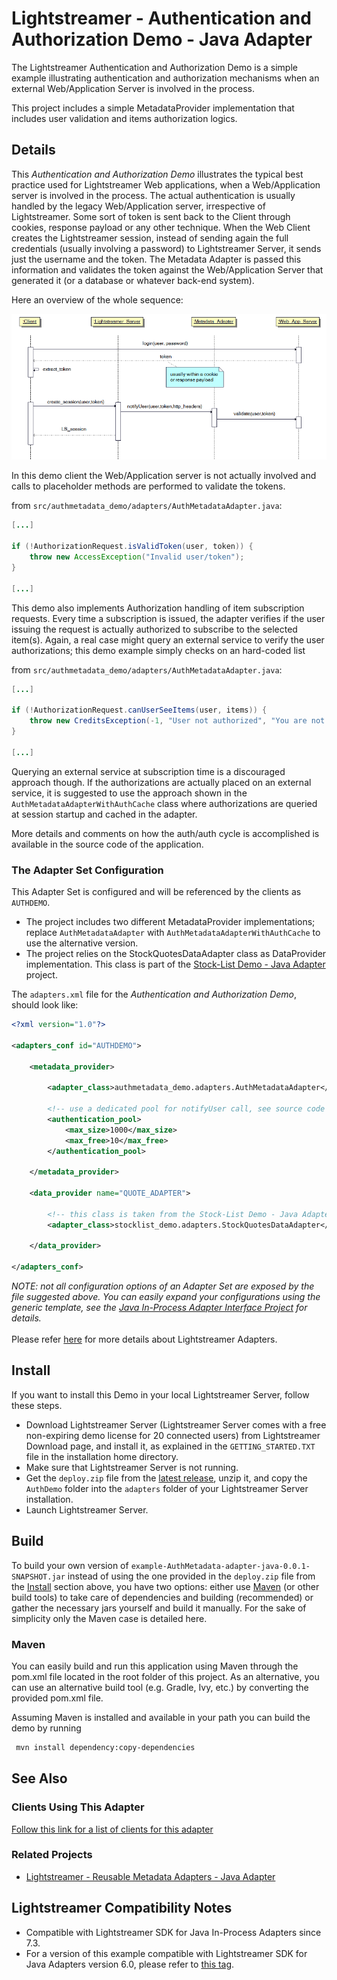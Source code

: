 # Lightstreamer - Authentication and Authorization Demo - Java Adapter

The Lightstreamer Authentication and Authorization Demo is a simple example illustrating authentication and authorization mechanisms when an external 
Web/Application Server is involved in the process.

This project includes a simple MetadataProvider implementation that includes user validation and items authorization logics.


## Details

This *Authentication and Authorization Demo* illustrates the typical best practice used for Lightstreamer Web applications, when a Web/Application server is involved in the process. 
The actual authentication is usually handled by the legacy Web/Application server, irrespective of Lightstreamer. 
Some sort of token is sent back to the Client through cookies, response payload or any other technique. 
When the Web Client creates the Lightstreamer session, instead of sending again the full credentials (usually involving a password) to 
Lightstreamer Server, it sends just the username and the token.
The Metadata Adapter is passed this information and validates the token against the Web/Application Server that 
generated it (or a database or whatever back-end system).

Here an overview of the whole sequence:

![sequence diagram](sequence_diagram.png)

In this demo client the Web/Application server is not actually involved and calls to placeholder methods are performed to validate the tokens.

from `src/authmetadata_demo/adapters/AuthMetadataAdapter.java`:
```java
[...]

if (!AuthorizationRequest.isValidToken(user, token)) {
    throw new AccessException("Invalid user/token");
}
  
[...]
```

This demo also implements Authorization handling of item subscription requests.
Every time a subscription is issued, the adapter verifies if the user issuing the request is actually authorized to subscribe to the selected item(s).
Again, a real case might query an external service to verify the user authorizations; this demo example simply checks on an hard-coded list

from `src/authmetadata_demo/adapters/AuthMetadataAdapter.java`:
```java
[...]

if (!AuthorizationRequest.canUserSeeItems(user, items)) {
    throw new CreditsException(-1, "User not authorized", "You are not authorized to see this item"); 
}

[...]
```

Querying an external service at subscription time is a discouraged approach though. If the authorizations are actually placed on an external service,
it is suggested to use the approach shown in the `AuthMetadataAdapterWithAuthCache` class where authorizations are queried at session startup and cached
in the adapter.

More details and comments on how the auth/auth cycle is accomplished is available in the source code of the application.


### The Adapter Set Configuration

This Adapter Set is configured and will be referenced by the clients as `AUTHDEMO`. 

* The project includes two different MetadataProvider implementations; replace `AuthMetadataAdapter` with `AuthMetadataAdapterWithAuthCache` to use
the alternative version.
* The project relies on the StockQuotesDataAdapter class as DataProvider implementation. This class is part of the 
[Stock-List Demo - Java Adapter](https://github.com/Lightstreamer/Lightstreamer-example-StockList-adapter-java) project.

The `adapters.xml` file for the *Authentication and Authorization Demo*, should look like:

```xml      
<?xml version="1.0"?>

<adapters_conf id="AUTHDEMO">

    <metadata_provider>
    
        <adapter_class>authmetadata_demo.adapters.AuthMetadataAdapter</adapter_class>

        <!-- use a dedicated pool for notifyUser call, see source code of AuthMetadataAdapter -->
        <authentication_pool>
            <max_size>1000</max_size>
            <max_free>10</max_free>
        </authentication_pool>
        
    </metadata_provider>

    <data_provider name="QUOTE_ADAPTER">
    
        <!-- this class is taken from the Stock-List Demo - Java Adapter project-->
        <adapter_class>stocklist_demo.adapters.StockQuotesDataAdapter</adapter_class>
        
    </data_provider>

</adapters_conf>
```

<i>NOTE: not all configuration options of an Adapter Set are exposed by the file suggested above. 
You can easily expand your configurations using the generic template, see the [Java In-Process Adapter Interface Project](https://github.com/Lightstreamer/Lightstreamer-lib-adapter-java-inprocess#configuration) for details.</i><br>
<br>
Please refer [here](https://lightstreamer.com/docs/ls-server/latest/General%20Concepts.pdf) for more details about Lightstreamer Adapters.

## Install 

If you want to install this Demo in your local Lightstreamer Server, follow these steps.

* Download Lightstreamer Server (Lightstreamer Server comes with a free non-expiring demo license for 20 connected users) from Lightstreamer Download page, 
and install it, as explained in the `GETTING_STARTED.TXT` file in the installation home directory.
* Make sure that Lightstreamer Server is not running.
* Get the `deploy.zip` file from the [latest release](https://github.com/Lightstreamer/Lightstreamer-example-AuthMetadata-adapter-java/releases), unzip it, and copy the `AuthDemo` folder into the `adapters`
folder of your Lightstreamer Server installation.
* Launch Lightstreamer Server.

## Build

To build your own version of `example-AuthMetadata-adapter-java-0.0.1-SNAPSHOT.jar` instead of using the one provided in the `deploy.zip` file from the [Install](https://github.com/Lightstreamer/Lightstreamer-example-AuthMetadata-adapter-java#install) section above, you have two options:
either use [Maven](https://maven.apache.org/) (or other build tools) to take care of dependencies and building (recommended) or gather the necessary jars yourself and build it manually.
For the sake of simplicity only the Maven case is detailed here.

### Maven

You can easily build and run this application using Maven through the pom.xml file located in the root folder of this project. As an alternative, you can use an alternative build tool (e.g. Gradle, Ivy, etc.) by converting the provided pom.xml file.

Assuming Maven is installed and available in your path you can build the demo by running
```sh 
 mvn install dependency:copy-dependencies 
```

## See Also

### Clients Using This Adapter

[Follow this link for a list of clients for this adapter](https://github.com/Lightstreamer?utf8=%E2%9C%93&q=Lightstreamer-example-authmetadata-client)

### Related Projects

* [Lightstreamer - Reusable Metadata Adapters - Java Adapter](https://github.com/Lightstreamer/Lightstreamer-example-ReusableMetadata-adapter-java)

## Lightstreamer Compatibility Notes

- Compatible with Lightstreamer SDK for Java In-Process Adapters since 7.3.
- For a version of this example compatible with Lightstreamer SDK for Java Adapters version 6.0, please refer to [this tag](https://github.com/Lightstreamer/Lightstreamer-example-AuthMetadata-adapter-java/tree/first-release).
